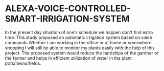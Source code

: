 # ALEXA-VOICE-CONTROLLED-SMART-IRRIGATION-SYSTEM
In the present day situation of one's schedule we happen don't find extra time.
This study proposed an automatic irrigation system based on voice commands.Whether I am working in the office or at home or somewhere shopping I will still be able to monitor my plants easily with the help of this project. The proposed system would reduce the hardships of the gardner or the farmer and helps in efficient utilization of water in the plant pots/lawns/fields.
